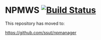 # NPMWS [![Build Status](https://travis-ci.org/ssut/npmws.svg?branch=master)](https://travis-ci.org/ssut/npmws)

This repository has moved to:

https://github.com/ssut/npmanager
